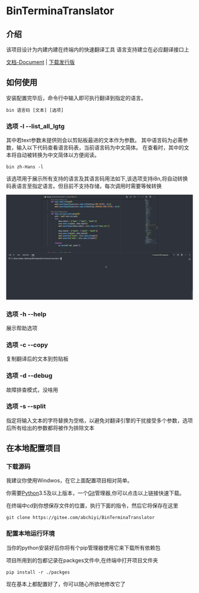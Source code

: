 # BinTerminaTranslator

## 介绍

该项目设计为内建内建在终端内的快速翻译工具
语言支持建立在必应翻译接口上

[文档-Document][4] | [下载发行版][1]



## 如何使用

安装配置完毕后，命令行中输入即可执行翻译到指定的语言。

    bin 语言码 [文本] [选项]

### 选项 -l --list_all_lgtg
其中若text参数未提供则会以剪贴板最进的文本作为参数。
其中语言码为必需参数，输入以下代码查看语言码表，当前语言码为中文简体。
在查看时，其中的文本将自动被转换为中文简体以方便阅读。

    bin zh-Hans -l

该选项用于展示所有支持的语言及其语言码用法如下,该选项支持i8n,将自动转换码表语言至指定语言。但目前不支持存储，每次调用时需要等候转换

![tgt loading](/media/gif/tgt_loading_zh.gif "转换至码表解释至目标语言")

### 选项 -h --help

展示帮助选项

### 选项 -c --copy
复制翻译后的文本到剪贴板

### 选项 -d --debug
故障排查模式，没啥用

### 选项 -s --split
指定将输入文本的字符替换为空格，以避免对翻译引擎的干扰接受多个参数，选项后所有给出的参数都将被作为排除文本

## 在本地配置项目

### 下载源码
我建议你使用Windwos，在它上面配置项目相对简单。

你需要[Python][2]3.5及以上版本，一个[Git][3]管理器,你可以点击以上链接快速下载。

在终端中cd到你想保存文件的位置，执行下面的指令，然后它将保存在这里

    git clone https://gitee.com/abchiyi/BinTerminaTranslator

### 配置本地运行环境
当你的python安装好后你将有个pip管理器使用它来下载所有依赖包

项目所用到的包都记录在packges文件中,在终端中打开项目文件夹

    pip install -r ./packges

现在基本上都配置好了，你可以随心所欲地修改它了

<!-- 发行版链接 -->
[1]:https://gitee.com/abchiyi/BinTerminaTranslator/releases
<!-- python -->
[2]:https://www.python.org/downloads/windows/
<!-- git -->
[3]:https://git-scm.com/downloads
<!-- Doc网站 -->
<!-- TODO 待添加文档网站 -->
[4]:https:......
